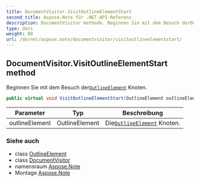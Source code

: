 ```yaml
---
title: DocumentVisitor.VisitOutlineElementStart
second_title: Aspose.Note für .NET-API-Referenz
description: DocumentVisitor methode. Beginnen Sie mit dem Besuch derOutlineElement Knoten.
type: docs
weight: 80
url: /de/net/aspose.note/documentvisitor/visitoutlineelementstart/
---
```

## DocumentVisitor.VisitOutlineElementStart method

Beginnen Sie mit dem Besuch der[`OutlineElement`](../../outlineelement/) Knoten.

```csharp
public virtual void VisitOutlineElementStart(OutlineElement outlineElement)
```

| Parameter | Typ | Beschreibung |
| --- | --- | --- |
| outlineElement | OutlineElement | Die[`OutlineElement`](../../outlineelement/) Knoten. |

### Siehe auch

* class [OutlineElement](../../outlineelement/)
* class [DocumentVisitor](../)
* namensraum [Aspose.Note](../../documentvisitor/)
* Montage [Aspose.Note](../../../)


